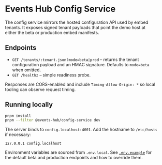# Events Hub Config Service

The config service mirrors the hosted configuration API used by embed tenants. It exposes signed tenant payloads that point the demo host at either the beta or production embed manifests.

## Endpoints

- `GET /tenants/:tenant.json?mode=beta|prod` – returns the tenant configuration payload and an HMAC signature. Defaults to `mode=beta` when omitted.
- `GET /healthz` – simple readiness probe.

Responses are CORS-enabled and include `Timing-Allow-Origin: *` so local tooling can observe request timing.

## Running locally

```bash
pnpm install
pnpm --filter @events-hub/config-service dev
```

The server binds to `config.localhost:4001`. Add the hostname to `/etc/hosts` if necessary:

```
127.0.0.1 config.localhost
```

Environment variables are sourced from `.env.local`. See [`.env.example`](./.env.example) for the default beta and production endpoints and how to override them.
